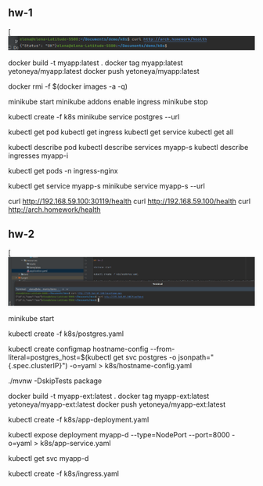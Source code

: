 ## hw-1

[![](https://github.com/yetoneya/pictures/blob/main/hw-ms-1.png)

docker build -t myapp:latest .
docker tag myapp:latest yetoneya/myapp:latest
docker push yetoneya/myapp:latest

docker rmi -f $(docker images -a -q)

minikube start
minikube addons enable ingress
minikube stop

kubectl create -f k8s
minikube service postgres --url

kubectl get pod
kubectl get ingress
kubectl get service
kubectl get all

kubectl describe pod
kubectl describe services myapp-s
kubectl describe ingresses myapp-i

kubectl get pods -n ingress-nginx

kubectl get service myapp-s
minikube service myapp-s --url

curl http://192.168.59.100:30119/health
curl http://192.168.59.100/health
curl http://arch.homework/health

## hw-2

[![](https://github.com/yetoneya/pictures/blob/main/hw-ms-2.png)

minikube start

kubectl create -f k8s/postgres.yaml

kubectl create configmap hostname-config --from-literal=postgres_host=$(kubectl get svc postgres -o jsonpath="{.spec.clusterIP}") -o=yaml > k8s/hostname-config.yaml

./mvnw -DskipTests package

docker build -t myapp-ext:latest .
docker tag myapp-ext:latest yetoneya/myapp-ext:latest
docker push yetoneya/myapp-ext:latest

kubectl create -f k8s/app-deployment.yaml

kubectl expose deployment myapp-d --type=NodePort --port=8000 -o=yaml > k8s/app-service.yaml

kubectl get svc myapp-d

kubectl create -f k8s/ingress.yaml














